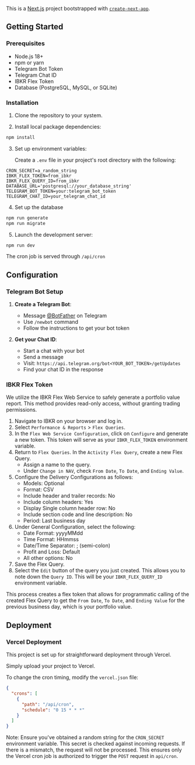 This is a [Next.js](https://nextjs.org) project bootstrapped with [`create-next-app`](https://nextjs.org/docs/app/api-reference/cli/create-next-app).


## Getting Started

### Prerequisites

- Node.js 18+ 
- npm or yarn
- Telegram Bot Token
- Telegram Chat ID
- IBKR Flex Token
- Database (PostgreSQL, MySQL, or SQLite)

### Installation

1. Clone the repository to your system.

2. Install local package dependencies:

```bash
npm install
```

3. Set up environment variables:

   Create a `.env` file in your project's root directory with the following:

```env
CRON_SECRET=a_random_string
IBKR_FLEX_TOKEN=from_ibkr
IBKR_FLEX_QUERY_ID=from_ibkr
DATABASE_URL='postgresql://your_database_string'
TELEGRAM_BOT_TOKEN=your:telegram_bot_token
TELEGRAM_CHAT_ID=your_telegram_chat_id
```

4. Set up the database

```bash
npm run generate
npm run migrate
```

5. Launch the development server:

```bash
npm run dev
```

The cron job is served through `/api/cron`


## Configuration

### Telegram Bot Setup

1. **Create a Telegram Bot**:
   - Message [@BotFather](https://t.me/botfather) on Telegram
   - Use `/newbot` command
   - Follow the instructions to get your bot token

2. **Get your Chat ID**:
   - Start a chat with your bot
   - Send a message
   - Visit: `https://api.telegram.org/bot<YOUR_BOT_TOKEN>/getUpdates`
   - Find your chat ID in the response

### IBKR Flex Token

We utilize the IBKR Flex Web Service to safely generate a portfolio value report. This method provides read-only access, without granting trading permissions.

1. Navigate to IBKR on your browser and log in.
2. Select `Performance & Reports` > `Flex Queries`.
3. In the `Flex Web Service Configuration`, click on `Configure` and generate a new token. This token will serve as your `IBKR_FLEX_TOKEN` environment variable.
4. Return to `Flex Queries`. In the `Activity Flex Query`, create a new Flex Query.
    - Assign a name to the query.
    - Under `Change in NAV`, check `From Date`, `To Date`, and `Ending Value`.
5. Configure the Delivery Configurations as follows:
    - Models: Optional
    - Format: CSV
    - Include header and trailer records: No
    - Include column headers: Yes
    - Display Single column header row: No
    - Include section code and line description: No
    - Period: Last business day
6. Under General Configuration, select the following:
    - Date Format: yyyyMMdd
    - Time Format: HHmmss
    - Date/Time Separator: ; (semi-colon)
    - Profit and Loss: Default
    - All other options: No
7. Save the Flex Query.
8. Select the `Edit` button of the query you just created. This allows you to note down the `Query ID`. This will be your `IBKR_FLEX_QUERY_ID` environment variable.

This process creates a flex token that allows for programmatic calling of the created Flex Query to get the `From Date`, `To Date`, and `Ending Value` for the previous business day, which is your portfolio value.

## Deployment

### Vercel Deployment

This project is set up for straightforward deployment through Vercel.

Simply upload your project to Vercel.

To change the cron timing, modify the `vercel.json` file:

```json
{
  "crons": [
    {
      "path": "/api/cron",
      "schedule": "0 15 * * *"
    }
  ]
}
```

Note: Ensure you've obtained a random string for the `CRON_SECRET` environment variable. This secret is checked against incoming requests. If there is a mismatch, the request will not be processed. This ensures only the Vercel cron job is authorized to trigger the `POST` request in `api/cron`.

